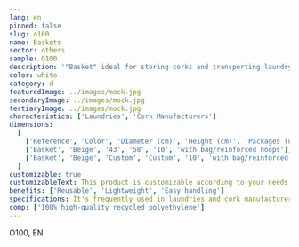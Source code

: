 ```yaml
---
lang: en
pinned: false
slug: o100
name: Baskets
sector: others
sample: O100
description: '"Basket" ideal for storing corks and transporting laundry.'
color: white
category: d
featuredImage: ../images/mock.jpg
secondaryImage: ../images/mock.jpg
tertiaryImage: ../images/mock.jpg
characteristics: ['Laundries', 'Cork Manufacturers']
dimensions:
  [
    ['Reference', 'Color', 'Diameter (cm)', 'Height (cm)', 'Packages (units)', 'Notes'],
    ['Basket', 'Beige', '43', '58', '10', 'with bag/reinforced hoops'],
    ['Basket', 'Beige', 'Custom', 'Custom', '10', 'with bag/reinforced hoops'],
  ]
customizable: true
customizableText: This product is customizable according to your needs. Contact us for more information.
benefits: ['Reusable', 'Lightweight', 'Easy handling']
specifications: It's frequently used in laundries and cork manufacturers.
comp: ['100% high-quality recycled polyethylene']
---
```


O100, EN
